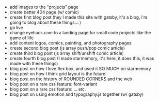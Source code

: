 - add images to the "projects" page
- create better 404 page (w/ comic)
- create first blog post (hey I made this site with gatsby, it's a blog, i'm going to blog about these things:...)
- go live
- change eyehack.com to a landing page for small code projects like the game of life
- add content logos, comics, painting, and photography pages
- create second blog post (js array push/pop comic article)
- create third blog post (js array shift/unshift comic article)
- create fourth blog post (I made starmemory, it's here, it does this, it was made with these things)
- blog post on how I love flex box, and used it SO MUCH on starmemory
- blog post on how I think grid layout is the future!
- blog post on the history of ROUNDED CORNERS and the web
- blog post on a rare css feature: font-variant
- blog post on a rare css feature: ... etc.
- blog post on using emotion and typography.js together (w/ gatsby)
